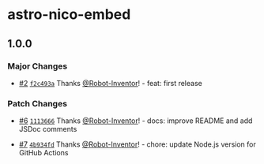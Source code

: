 # astro-nico-embed

## 1.0.0

### Major Changes

-   [#2](https://github.com/Robot-Inventor/astro-nico-embed/pull/2) [`f2c493a`](https://github.com/Robot-Inventor/astro-nico-embed/commit/f2c493a45b962cec3967277ad1dab33223bbfcd9) Thanks [@Robot-Inventor](https://github.com/Robot-Inventor)! - feat: first release

### Patch Changes

-   [#6](https://github.com/Robot-Inventor/astro-nico-embed/pull/6) [`1113666`](https://github.com/Robot-Inventor/astro-nico-embed/commit/1113666987af06db921debc3e324bfe15eb23cc6) Thanks [@Robot-Inventor](https://github.com/Robot-Inventor)! - docs: improve README and add JSDoc comments

-   [#7](https://github.com/Robot-Inventor/astro-nico-embed/pull/7) [`4b934fd`](https://github.com/Robot-Inventor/astro-nico-embed/commit/4b934fd8bee52668e8c38b58cb78b7de1f7a5364) Thanks [@Robot-Inventor](https://github.com/Robot-Inventor)! - chore: update Node.js version for GitHub Actions
